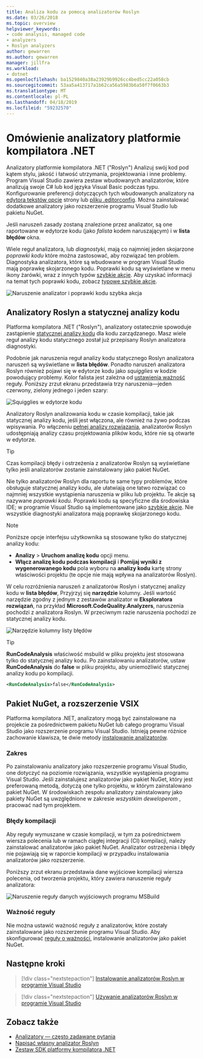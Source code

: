 ```yaml
---
title: Analiza kodu za pomocą analizatorów Roslyn
ms.date: 03/26/2018
ms.topic: overview
helpviewer_keywords:
- code analysis, managed code
- analyzers
- Roslyn analyzers
author: gewarren
ms.author: gewarren
manager: jillfra
ms.workload:
- dotnet
ms.openlocfilehash: ba1529840a38a23929b9926cc4bed5cc22a058cb
ms.sourcegitcommit: 53aa5a413717a1b62ca56a5983b6a50f7f0663b3
ms.translationtype: MT
ms.contentlocale: pl-PL
ms.lasthandoff: 04/18/2019
ms.locfileid: "59232570"
---
```

# <a name="overview-of-net-compiler-platform-analyzers"></a>Omówienie analizatory platformie kompilatora .NET

Analizatory platformie kompilatora .NET ("Roslyn") Analizuj swój kod pod kątem stylu, jakość i łatwość utrzymania, projektowania i inne problemy. Program Visual Studio zawiera zestaw wbudowanych analizatorów, które analizują swoje C# lub kod języka Visual Basic podczas typu. Konfigurowanie preferencji dotyczących tych wbudowanych analizatory na [edytora tekstów opcje](../ide/code-styles-and-quick-actions.md) strony lub [pliku .editorconfig](../ide/editorconfig-code-style-settings-reference.md). Można zainstalować dodatkowe analizatory jako rozszerzenie programu Visual Studio lub pakietu NuGet.

Jeśli naruszeń zasady zostaną znalezione przez analizator, są one raportowane w edytorze kodu (jako *falista* kodem naruszającym) i w **lista błędów** okna.

Wiele reguł analizatora, lub *diagnostyki*, mają co najmniej jeden skojarzone *poprawki kodu* które można zastosować, aby rozwiązać ten problem. Diagnostyka analizatora, które są wbudowane w program Visual Studio mają poprawkę skojarzonego kodu. Poprawki kodu są wyświetlane w menu ikony żarówki, wraz z innych typów [szybkie akcje](../ide/quick-actions.md). Aby uzyskać informacji na temat tych poprawki kodu, zobacz [typowe szybkie akcje](../ide/common-quick-actions.md).

![Naruszenie analizator i poprawki kodu szybka akcja](../code-quality/media/built-in-analyzer-code-fix.png)

## <a name="roslyn-analyzers-vs-static-code-analysis"></a>Analizatory Roslyn a statycznej analizy kodu

Platforma kompilatora .NET ("Roslyn"), analizatory ostatecznie spowoduje zastąpienie [statycznej analizy kodu](../code-quality/code-analysis-for-managed-code-overview.md) dla kodu zarządzanego. Masz wiele reguł analizy kodu statycznego został już przepisany Roslyn analizatora diagnostyki.

Podobnie jak naruszenia reguł analizy kodu statycznego Roslyn analizatora naruszeń są wyświetlane w **lista błędów**. Ponadto naruszeń analizatora Roslyn również pojawi się w edytorze kodu jako *squigglies* w kodzie powodujący problemy. Kolor falista jest zależna od [ustawienia ważność](../code-quality/use-roslyn-analyzers.md#rule-severity) reguły. Poniższy zrzut ekranu przedstawia trzy naruszenia&mdash;jeden czerwony, zielony jednego i jeden szary:

![Squigglies w edytorze kodu](media/diagnostics-severity-colors.png)

Analizatory Roslyn analizowania kodu w czasie kompilacji, takie jak statycznej analizy kodu, jeśli jest włączona, ale również na żywo podczas wpisywania. Po włączeniu [pełnej analizy rozwiązania](../code-quality/how-to-enable-and-disable-full-solution-analysis-for-managed-code.md#to-toggle-full-solution-analysis), analizatorów Roslyn udostępniają analizy czasu projektowania plików kodu, które nie są otwarte w edytorze.

> [!TIP]
> Czas kompilacji błędy i ostrzeżenia z analizatorów Roslyn są wyświetlane tylko jeśli analizatorów zostanie zainstalowany jako pakiet NuGet.

Nie tylko analizatorów Roslyn dla raportu te same typy problemów, które obsługuje statycznej analizy kodu, ale ułatwiają one łatwo rozwiązać co najmniej wszystkie wystąpienia naruszenia w pliku lub projektu. Te akcje są nazywane *poprawki kodu*. Poprawki kodu są specyficzne dla środowiska IDE; w programie Visual Studio są implementowane jako [szybkie akcje](../ide/quick-actions.md). Nie wszystkie diagnostyki analizatora mają poprawkę skojarzonego kodu.

> [!NOTE]
> Poniższe opcje interfejsu użytkownika są stosowane tylko do statycznej analizy kodu:
>
> - **Analizy** > **Uruchom analizę kodu** opcji menu.
> - **Włącz analizę kodu podczas kompilacji** i **Pomijaj wyniki z wygenerowanego kodu** pola wyboru na **analizy kodu** kartę strony właściwości projektu (te opcje nie mają wpływa na analizatorów Roslyn).

W celu rozróżnienia naruszeń z analizatorów Roslyn i statycznej analizy kodu w **lista błędów**, Przyjrzyj się **narzędzie** kolumny. Jeśli wartość narzędzie zgodny z jednym z zestawów analizator w **Eksploratora rozwiązań**, na przykład **Microsoft.CodeQuality.Analyzers**, naruszenia pochodzi z analizatora Roslyn. W przeciwnym razie naruszenia pochodzi ze statycznej analizy kodu.

![Narzędzie kolumny listy błędów](media/code-analysis-tool-in-error-list.png)

> [!TIP]
> **RunCodeAnalysis** właściwość msbuild w pliku projektu jest stosowana tylko do statycznej analizy kodu. Po zainstalowaniu analizatorów, ustaw **RunCodeAnalysis** do **false** w pliku projektu, aby uniemożliwić statycznej analizy kodu po kompilacji.
>
> ```xml
> <RunCodeAnalysis>false</RunCodeAnalysis>
> ```

## <a name="nuget-package-versus-vsix-extension"></a>Pakiet NuGet, a rozszerzenie VSIX

Platforma kompilatora .NET, analizatory mogą być zainstalowane na projekcie za pośrednictwem pakietu NuGet lub całego programu Visual Studio jako rozszerzenie programu Visual Studio. Istnieją pewne różnice zachowanie klawisza, te dwie metody [instalowanie analizatorów](../code-quality/install-roslyn-analyzers.md).

### <a name="scope"></a>Zakres

Po zainstalowaniu analizatory jako rozszerzenie programu Visual Studio, one dotyczyć na poziomie rozwiązania, wszystkie wystąpienia programu Visual Studio. Jeśli zainstalujesz analizatorów jako pakiet NuGet, który jest preferowaną metodą, dotyczą one tylko projektu, w którym zainstalowano pakiet NuGet. W środowiskach zespołu analizatory zainstalowany jako pakiety NuGet są uwzględnione w zakresie *wszystkim deweloperom* , pracować nad tym projektem.

### <a name="build-errors"></a>Błędy kompilacji

Aby reguły wymuszane w czasie kompilacji, w tym za pośrednictwem wiersza polecenia lub w ramach ciągłej integracji (CI) kompilacji, należy zainstalować analizatorów jako pakiet NuGet. Analizator ostrzeżenia i błędy nie pojawiają się w raporcie kompilacji w przypadku instalowania analizatorów jako rozszerzenie.

Poniższy zrzut ekranu przedstawia dane wyjściowe kompilacji wiersza polecenia, od tworzenia projektu, który zawiera naruszenie reguły analizatora:

![Naruszenie reguły danych wyjściowych programu MSBuild](media/command-line-build-analyzers.png)

### <a name="rule-severity"></a>Ważność reguły

Nie można ustawić ważność reguły z analizatorów, które zostały zainstalowane jako rozszerzenie programu Visual Studio. Aby skonfigurować [reguły o ważności](../code-quality/use-roslyn-analyzers.md#rule-severity), instalowanie analizatorów jako pakiet NuGet.

## <a name="next-steps"></a>Następne kroki

> [!div class="nextstepaction"]
> [Instalowanie analizatorów Roslyn w programie Visual Studio](../code-quality/install-roslyn-analyzers.md)

> [!div class="nextstepaction"]
> [Używanie analizatorów Roslyn w programie Visual Studio](../code-quality/use-roslyn-analyzers.md)

## <a name="see-also"></a>Zobacz także

- [Analizatory — często zadawane pytania](analyzers-faq.md)
- [Napisać własny analizator Roslyn](../extensibility/getting-started-with-roslyn-analyzers.md)
- [Zestaw SDK platformy kompilatora .NET](/dotnet/csharp/roslyn-sdk/)